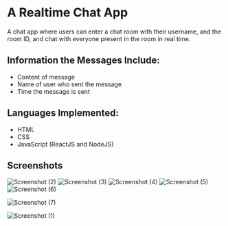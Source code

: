 # A Realtime Chat App
A chat app where users can enter a chat room with their username, and the room ID, and chat with everyone present in the room in real time.

## Information the Messages Include:
- Content of message
- Name of user who sent the message
- Time the message is sent

## Languages Implemented:
- HTML
- CSS
- JavaScript (ReactJS and NodeJS)

## Screenshots
![Screenshot (2)](https://user-images.githubusercontent.com/78344685/173985357-cd9a9436-b98d-45dd-a288-e52041991d45.png)
![Screenshot (3)](https://user-images.githubusercontent.com/78344685/173985358-a1c0cf0b-fe61-4432-b168-a4412d38406e.png)
![Screenshot (4)](https://user-images.githubusercontent.com/78344685/173985359-e45b76b5-8d65-4d30-8283-16f35f3310cf.png)
![Screenshot (5)](https://user-images.githubusercontent.com/78344685/173985360-1b04f5ef-29a2-4bca-848a-8ff7aef641ba.png)
![Screenshot (6)](https://user-images.githubusercontent.com/78344685/173985362-cbe43e9c-a643-4b68-9723-0a5fbd350ddc.png)

![Screenshot (7)](https://user-images.githubusercontent.com/78344685/173985363-c64e93e6-52a1-487a-aac2-af5a43efd059.png)

![Screenshot (1)](https://user-images.githubusercontent.com/78344685/173985353-c5922d96-35b6-4355-bec2-8d1a3fa41aed.png)

